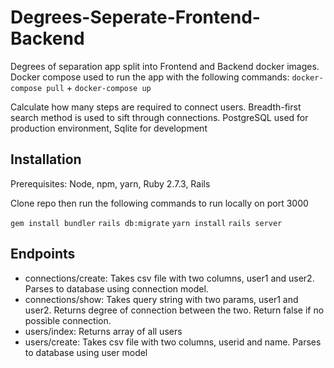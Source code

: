 # Degrees-Seperate-Frontend-Backend

Degrees of separation app split into Frontend and Backend docker images. Docker compose used to run the app with the following commands:
`docker-compose pull` + `docker-compose up`

Calculate how many steps are required to connect users. Breadth-first search method is used to sift through connections. PostgreSQL used for production environment, Sqlite for development

## Installation

Prerequisites: Node, npm, yarn, Ruby 2.7.3, Rails

Clone repo then run the following commands to run locally on port 3000

`gem install bundler`
`rails db:migrate`
`yarn install`
`rails server`

## Endpoints
- connections/create: Takes csv file with two columns, user1 and user2. Parses to database using connection model.
- connections/show: Takes query string with two params, user1 and user2. Returns degree of connection between the two. Return false if no possible connection.
- users/index: Returns array of all users
- users/create: Takes csv file with two columns, userid and name. Parses to database using user model
